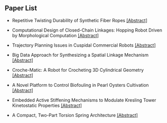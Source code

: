 ## Paper List

- Repetitive Twisting Durability of Synthetic Fiber Ropes
[[Abstract]](https://events.infovaya.com/presentation?id=93164)

- Computational Design of Closed-Chain Linkages: Hopping Robot Driven by Morphological Computation
[[Abstract]](https://events.infovaya.com/presentation?id=93167)

- Trajectory Planning Issues in Cuspidal Commercial Robots
[[Abstract]](https://events.infovaya.com/presentation?id=93170)

- Big Data Approach for Synthesizing a Spatial Linkage Mechanism
[[Abstract]](https://events.infovaya.com/presentation?id=93173)

- Croche-Matic: A Robot for Crocheting 3D Cylindrical Geometry
[[Abstract]](https://events.infovaya.com/presentation?id=93176)

- A Novel Platform to Control Biofouling in Pearl Oysters Cultivation
[[Abstract]](https://events.infovaya.com/presentation?id=93179)

- Embedded Active Stiffening Mechanisms to Modulate Kresling Tower Kinetostatic Properties
[[Abstract]](https://events.infovaya.com/presentation?id=93182)

- A Compact, Two-Part Torsion Spring Architecture
[[Abstract]](https://events.infovaya.com/presentation?id=93185)

